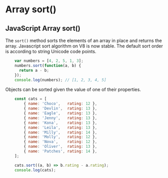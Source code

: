 # Array sort()

## JavaScript Array sort()
The `sort()` method sorts the elements of an array in place and returns the array.
Javascript sort algorithm on V8 is now stable. The default sort order is according to string Unicode code points.

```javascript
    var numbers = [4, 2, 5, 1, 3];
    numbers.sort(function(a, b) {
      return a - b;
    });
    console.log(numbers); // [1, 2, 3, 4, 5]
```

Objects can be sorted given the value of one of their properties.
```javascript
    const cats = [
        { name: 'Choco',   rating: 12 },
        { name: 'Devlin',  rating: 13 },
        { name: 'Eagle',   rating: 13 },
        { name: 'Jenny',   rating: 13 },
        { name: 'Kona',    rating: 13 },
        { name: 'Leila',   rating: 13 },
        { name: 'Milly',   rating: 14 },
        { name: 'Molly',   rating: 12 },
        { name: 'Nova',    rating: 12 },
        { name: 'Oliver',  rating: 13 },
        { name: 'Patches', rating: 14 },
    ];

    cats.sort((a, b) => b.rating - a.rating);
    console.log(cats);
```
